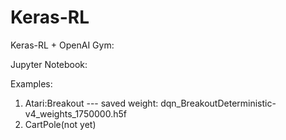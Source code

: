# Keras-RL
Keras-RL + OpenAI Gym:

Jupyter Notebook:

Examples:
1. Atari:Breakout 
 --- saved weight: dqn_BreakoutDeterministic-v4_weights_1750000.h5f
2. CartPole(not yet)
